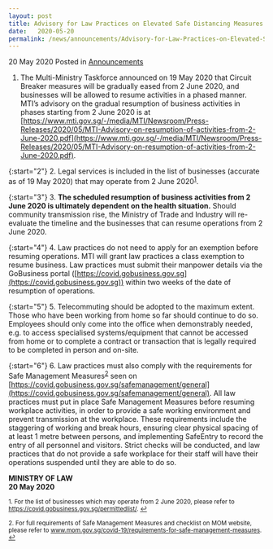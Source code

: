 ```yaml
---
layout: post
title: Advisory for Law Practices on Elevated Safe Distancing Measures - Gradual Resumption of Business Activities
date:   2020-05-20
permalink: /news/announcements/Advisory-for-Law-Practices-on-Elevated-Safe-Distancing-Measures-Gradual-resumption-of-business-activities
---
```


20 May 2020 Posted in [Announcements](/news/announcements)

1. The Multi-Ministry Taskforce announced on 19 May 2020 that Circuit Breaker measures will be gradually eased from 2 June 2020, and businesses will be allowed to resume activities in a phased manner. MTI’s advisory on the gradual resumption of business activities in phases starting from 2 June 2020 is at [https://www.mti.gov.sg/-/media/MTI/Newsroom/Press-Releases/2020/05/MTI-Advisory-on-resumption-of-activities-from-2-June-2020.pdf](https://www.mti.gov.sg/-/media/MTI/Newsroom/Press-Releases/2020/05/MTI-Advisory-on-resumption-of-activities-from-2-June-2020.pdf).

{:start="2"}
2. Legal services is included in the list of businesses (accurate as of 19 May 2020) that may operate from 2 June 2020<sup><a href="#fn1" id="ref1">1</a></sup>.

{:start="3"}
3. **The scheduled resumption of business activities from 2 June 2020 is ultimately dependent on the health situation.** Should community transmission rise, the Ministry of Trade and Industry will re-evaluate the timeline and the businesses that can resume operations from 2 June 2020.

{:start="4"}
4. Law practices do not need to apply for an exemption before resuming operations. MTI will grant law practices a class exemption to resume business. Law practices must submit their manpower details via the GoBusiness portal ([https://covid.gobusiness.gov.sg](https://covid.gobusiness.gov.sg)) within two weeks of the date of resumption of operations.

{:start="5"}
5. Telecommuting should be adopted to the maximum extent. Those who have been working from home so far should continue to do so. Employees should only come into the office when demonstrably needed, e.g. to access specialised systems/equipment that cannot be accessed from home or to complete a contract or transaction that is legally required to be completed in person and on-site.

{:start="6"}
6. Law practices must also comply with the requirements for Safe Management Measures<sup><a href="#fn2" id="ref2">2</a></sup> seen on [https://covid.gobusiness.gov.sg/safemanagement/general](https://covid.gobusiness.gov.sg/safemanagement/general). All law practices must put in place Safe Management Measures before resuming workplace activities, in order to provide a safe working environment and prevent transmission at the workplace. These requirements include the staggering of working and break hours, ensuring clear physical spacing of at least 1 metre between persons, and implementing SafeEntry to record the entry of all personnel and visitors. Strict checks will be conducted, and law practices that do not provide a safe workplace for their staff will have their operations suspended until they are able to do so.


<b>MINISTRY OF LAW</b>
<br>
<b>20 May 2020</b>

<p><sup id="fn1">1. For the list of businesses which may operate from 2 June 2020, please refer to <a href="https://covid.gobusiness.gov.sg/permittedlist/">https://covid.gobusiness.gov.sg/permittedlist/</a>. <a href="#ref1" title="Jump back to footnote 1 in the text.">↩</a></sup></p>

<p><sup id="fn2">2. For full requirements of Safe Management Measures and checklist on MOM website, please refer to  <a href="www.mom.gov.sg/covid-19/requirements-for-safe-management-measures">www.mom.gov.sg/covid-19/requirements-for-safe-management-measures</a>. <a href="#ref2" title="Jump back to footnote 2 in the text.">↩</a></sup></p>
